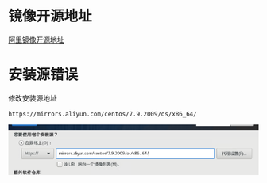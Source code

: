 # 镜像开源地址

[阿里镜像开源地址](https://mirrors.aliyun.com/centos)

# 安装源错误

修改安装源地址

```
https://mirrors.aliyun.com/centos/7.9.2009/os/x86_64/
```
![安装源修改](images/CentOS/1746273532568.png)

